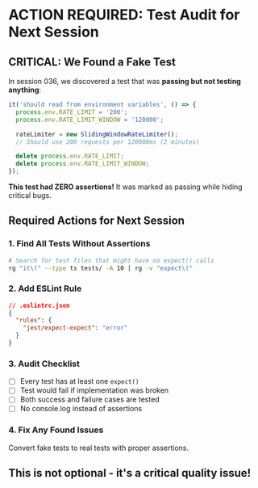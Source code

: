 # ACTION REQUIRED: Test Audit for Next Session

## CRITICAL: We Found a Fake Test

In session 036, we discovered a test that was **passing but not testing anything**:

```javascript
it('should read from environment variables', () => {
  process.env.RATE_LIMIT = '200';
  process.env.RATE_LIMIT_WINDOW = '120000';

  rateLimiter = new SlidingWindowRateLimiter();
  // Should use 200 requests per 120000ms (2 minutes)

  delete process.env.RATE_LIMIT;
  delete process.env.RATE_LIMIT_WINDOW;
});
```

**This test had ZERO assertions!** It was marked as passing while hiding critical bugs.

## Required Actions for Next Session

### 1. Find All Tests Without Assertions
```bash
# Search for test files that might have no expect() calls
rg "it\(" --type ts tests/ -A 10 | rg -v "expect\("
```

### 2. Add ESLint Rule
```json
// .eslintrc.json
{
  "rules": {
    "jest/expect-expect": "error"
  }
}
```

### 3. Audit Checklist
- [ ] Every test has at least one `expect()`
- [ ] Test would fail if implementation was broken
- [ ] Both success and failure cases are tested
- [ ] No console.log instead of assertions

### 4. Fix Any Found Issues
Convert fake tests to real tests with proper assertions.

## This is not optional - it's a critical quality issue!